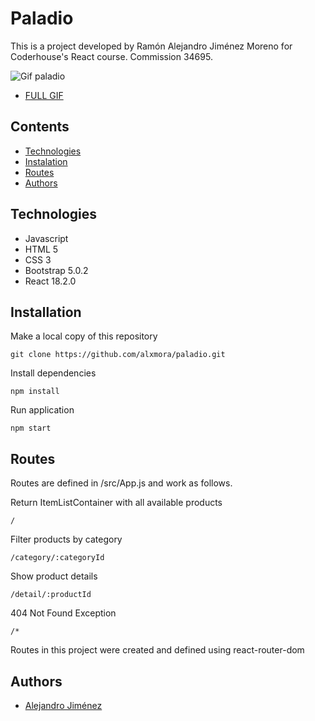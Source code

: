 
# Paladio

This is a project developed by Ramón Alejandro Jiménez Moreno for Coderhouse's React course. 
Commission 34695.


![Gif paladio](https://media.giphy.com/media/t83Kn1PzgfupXAjnm5/giphy.gif)
- [FULL GIF](https://github.com/alxmora/paladio/blob/06PrimeraEntregaProyecto/public/images/gifs/paladio_gif.gif)


## Contents
- [Technologies](#technologies)
- [Instalation](#installation)
- [Routes](#routes)
- [Authors](#authors)
## Technologies
- Javascript
- HTML 5
- CSS 3
- Bootstrap 5.0.2
- React 18.2.0
## Installation

Make a local copy of this repository

    git clone https://github.com/alxmora/paladio.git
    
Install dependencies

    npm install

Run application

    npm start

## Routes
Routes are defined in /src/App.js and work as follows.

Return ItemListContainer with all available products
 
    /

Filter products by category

    /category/:categoryId

Show product details

    /detail/:productId

404 Not Found Exception

    /*

Routes in this project were created and defined using react-router-dom


## Authors

- [Alejandro Jiménez](https://github.com/alxmora)

